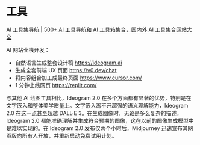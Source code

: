 # 工具

[AI 工具集导航 | 500+ AI 工具导航和 AI 工具箱集合，国内外 AI 工具集合网站大全](https://ai-bot.cn/)

AI 网站全栈开发：

- 自然语言生成整套设计稿 https://ideogram.ai
- 生成全套前端 UX 页面 https://v0.dev/chat
- 将内容组合加工成最终页面 https://www.cursor.com/
- 1 分钟上线网页 https://replit.com/

与其他 AI 绘图工具相比，Ideogram 2.0 在多个方面都有显著的优势，特别是在文字嵌入和整体美学质量上。文字嵌入离不开超强的语义理解能力，Ideogram 2.0 在这一点甚至超越 DALL·E 3。在生成图像时，无论是多么复杂的描述，Ideogram 2.0 都能准确理解并生成符合预期的图像，这在以前的图像生成模型中是难以实现的。在 Ideogram 2.0 发布仅两个小时后，Midjourney 迅速宣布其网页版向所有人开放，并重新启动免费试用计划。
